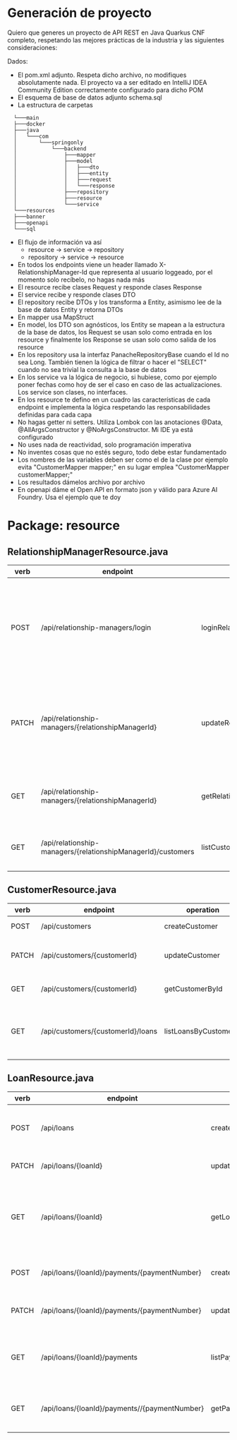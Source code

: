 # Generación de proyecto
Quiero que generes un proyecto de API REST en Java Quarkus CNF completo, respetando las mejores prácticas de la industria y las siguientes consideraciones:

Dados:
- El pom.xml adjunto. Respeta dicho archivo, no modifiques absolutamente nada. El proyecto va a ser editado en IntelliJ IDEA Community Edition correctamente configurado para dicho POM
- El esquema de base de datos adjunto schema.sql
- La estructura de carpetas
```code
  └───main
  ├───docker
  ├───java
  │   └───com
  │       └───springonly
  │           └───backend
  │               ├───mapper
  │               ├───model
  │               │   ├───dto
  │               │   ├───entity
  │               │   ├───request
  │               │   └───response
  │               ├───repository
  │               ├───resource
  │               └───service
  └───resources
  ├───banner
  ├───openapi
  └───sql
```
- El flujo de información va así
  - resource -> service -> repository
  - repository -> service -> resource
- En todos los endpoints viene un header llamado X-RelationshipManager-Id que representa al usuario loggeado, por el momento solo recíbelo, no hagas nada más
- El resource recibe clases Request y responde clases Response
- El service recibe y responde clases DTO
- El repository recibe DTOs y los transforma a Entity, asimismo lee de la base de datos Entity y retorna DTOs
- En mapper usa MapStruct
- En model, los DTO son agnósticos, los Entity se mapean a la estructura de la base de datos, los Request se usan solo como entrada en los resource y finalmente los Response se usan solo como salida de los resource
- En los repository usa la interfaz PanacheRepositoryBase cuando el Id no sea Long. También tienen la lógica de filtrar o hacer el "SELECT" cuando no sea trivial la consulta a la base de datos 
- En los service va la lógica de negocio, si hubiese, como por ejemplo poner fechas como hoy de ser el caso en caso de las actualizaciones. Los service son clases, no interfaces.
- En los resource te defino en un cuadro las características de cada endpoint e implementa la lógica respetando las responsabilidades definidas para cada capa
- No hagas getter ni setters. Utiliza Lombok con las anotaciones @Data, @AllArgsConstructor y @NoArgsConstructor. Mi IDE ya está configurado
- No uses nada de reactividad, solo programación imperativa
- No inventes cosas que no estés seguro, todo debe estar fundamentado
- Los nombres de las variables deben ser como el de la clase por ejemplo evita "CustomerMapper mapper;" en su lugar emplea "CustomerMapper customerMapper;"
- Los resultados dámelos archivo por archivo
- En openapi dáme el Open API en formato json y válido para Azure AI Foundry. Usa el ejemplo que te doy


# Package: resource
## RelationshipManagerResource.java
|verb|endpoint| operation                              | description |
|-|-|----------------------------------------|-|
|POST|/api/relationship-managers/login| loginRelationshipManager               |Validar las credenciales de un Ejecutivo de Cuenta y retornar su nombre y threadId de conversación con el Agente AI|
|PATCH|/api/relationship-managers/{relationshipManagerId}| updateRelationshipManager              |Actualizar los datos de un Ejecutivo de Cuenta, es particular el threadId de la conversación con el Agente AI|
|GET|/api/relationship-managers/{relationshipManagerId}| getRelationshipManagerById             |Obtener los datos de un Ejecutivo de Cuenta, excepto el password|
|GET|/api/relationship-managers/{relationshipManagerId}/customers| listCustomersByRelationshipManagerById |Obtener la relación de clientes de un Ejecutivo de Cuenta|

## CustomerResource.java
|verb|endpoint|operation|description |
|-|-|-|-|
|POST|/api/customers|createCustomer|Crear un cliente|
|PATCH|/api/customers/{customerId}|updateCustomer|Actualizar los datos de un cliente|
|GET|/api/customers/{customerId}|getCustomerById|Obtener los detalles de un cliente|
|GET|/api/customers/{customerId}/loans|listLoansByCustomerId|Obtener la relación de préstamos o créditos de un cliente|

## LoanResource.java 
|verb|endpoint|operation|description |
|-|-|-|-|
|POST|/api/loans|createLoan|Crear un crédito o préstamo, sin las cuotas|
|PATCH|/api/loans/{loanId}|updateLoan|Actualizar un crédito o préstamo|
|GET|/api/loans/{loanId}|getLoanById|Obtener el detalle de un préstamo o crédito en particular, sin las cuotas|
|POST|/api/loans/{loanId}/payments/{paymentNumber}|createPayment|Crear una cuota en un crédito dado|
|PATCH|/api/loans/{loanId}/payments/{paymentNumber}|updatePayment|Actualizar los datos de una cuota|
|GET|/api/loans/{loanId}/payments|listPaymentsByLoanId|Obtener la relación de cuotas de un crédito en particular|
|GET|/api/loans/{loanId}/payments//{paymentNumber}|getPaymentById|Obtener el detalle de una cuota en particular|

